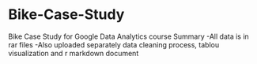 # Bike-Case-Study
Bike Case Study for Google Data Analytics course
Summary
-All data is in rar files
-Also uploaded separately data cleaning process, tablou visualization and r markdown document
